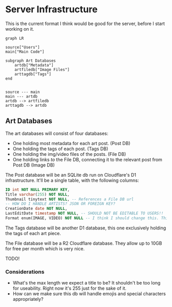 # Server Infrastructure

This is the current format I think would be good for the server, before I start working on it.

```mermaid
graph LR

source["Users"]
main["Main Code"]

subgraph Art Databases
    artdb["Metadata"]
    artfiledb["Image Files"]
    arttagdb["Tags"]
end


source --- main
main --- artdb
artdb --> artfiledb
arttagdb --> artdb
```

## Art Databases

The art databases will consist of four databases:

- One holding most metadata for each art post. (Post DB)
- One holding the tags of each post. (Tags DB)
- One holding the img/video files of the posts. (File DB)
- One holding links *to* the File DB, connecting it to the relevant post from Post DB (Image DB)

The Post database will be an SQLite db run on Cloudflare's D1 infrastructure. It'll be a single table, with the following columns:

```sql
ID int NOT NULL PRIMARY KEY,
Title varchar(255) NOT NULL,
Thumbnail tinytext NOT NULL, -- References a File DB url
-- HOW DO I HANDLE ARTISTS? JSON OR FOREIGN KEY?
CreationDate date NOT NULL,
LastEditDate timestamp NOT NULL, -- SHOULD NOT BE EDITABLE TO USERS!!
Format enum(IMAGE, VIDEO) NOT NULL -- I think I should change this. This does not play well with everything else. Maybe just set the format based on the contents of the urls? Whether they're .png or .mov or anything?

```

The Tags database will be another D1 database, this one exclusively holding the tags of each art piece.

The File database will be a R2 Cloudflare database. They allow up to 10GB for free per month which is very nice.

TODO!

### Considerations

- What's the max length we expect a title to be? It shouldn't be too long for useability. Right now it's 255 just for the sake of it.
- How can we make sure this db will handle emojis and special characters appropriately?
